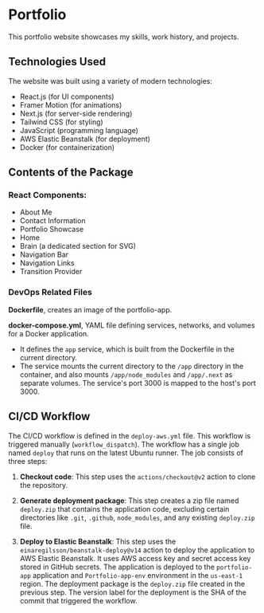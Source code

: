# Portfolio

This portfolio website showcases my skills, work history, and projects.

## Technologies Used
The website was built using a variety of modern technologies:
  - React.js (for UI components)
  - Framer Motion (for animations)
  - Next.js (for server-side rendering)
  - Tailwind CSS (for styling)
  - JavaScript (programming language)
  - AWS Elastic Beanstalk (for deployment)
  - Docker (for containerization)

## Contents of the Package
### React Components:
  - About Me
  - Contact Information
  - Portfolio Showcase
  - Home
  - Brain (a dedicated section for SVG)
  - Navigation Bar
  - Navigation Links
  - Transition Provider

### DevOps Related Files
**Dockerfile**, creates an image of the portfolio-app.

**docker-compose.yml**, YAML file defining services, networks, and volumes for a Docker application. 
- It defines the `app` service, which is built from the Dockerfile in the current directory. 
- The service mounts the current directory to the `/app` directory in the container, and also mounts `/app/node_modules` and `/app/.next` as separate volumes. The service's port 3000 is mapped to the host's port 3000.

## CI/CD Workflow

The CI/CD workflow is defined in the `deploy-aws.yml` file. 
This workflow is triggered manually (`workflow_dispatch`). The workflow has a single job named `deploy` that runs on the latest Ubuntu runner. The job consists of three steps:

1. **Checkout code**: This step uses the `actions/checkout@v2` action to clone the repository.

2. **Generate deployment package**: This step creates a zip file named `deploy.zip` that contains the application code, excluding certain directories like `.git`, `.github`, `node_modules`, and any existing `deploy.zip` file.

3. **Deploy to Elastic Beanstalk**: This step uses the `einaregilsson/beanstalk-deploy@v14` action to deploy the application to AWS Elastic Beanstalk. It uses AWS access key and secret access key stored in GitHub secrets. The application is deployed to the `portfolio-app` application and `Portfolio-app-env` environment in the `us-east-1` region. The deployment package is the `deploy.zip` file created in the previous step. The version label for the deployment is the SHA of the commit that triggered the workflow.